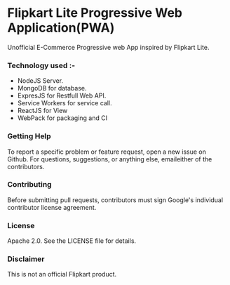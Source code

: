 # Flipkart Lite Progressive Web Application(PWA)

Unofficial E-Commerce Progressive web App inspired by Flipkart Lite.

### Technology used :-

 - NodeJS Server.
 - MongoDB for database.
 - ExpresJS for Restfull Web API.
 - Service Workers for service call.
 - ReactJS for View
 - WebPack for packaging and CI
 
 
### Getting Help

To report a specific problem or feature request, open a new issue on Github. For questions, suggestions, or anything else, emaileither of the contributors.

### Contributing

Before submitting pull requests, contributors must sign Google's individual contributor license agreement.


### License

 Apache 2.0. See the LICENSE file for details.

### Disclaimer

This is not an official Flipkart product.
